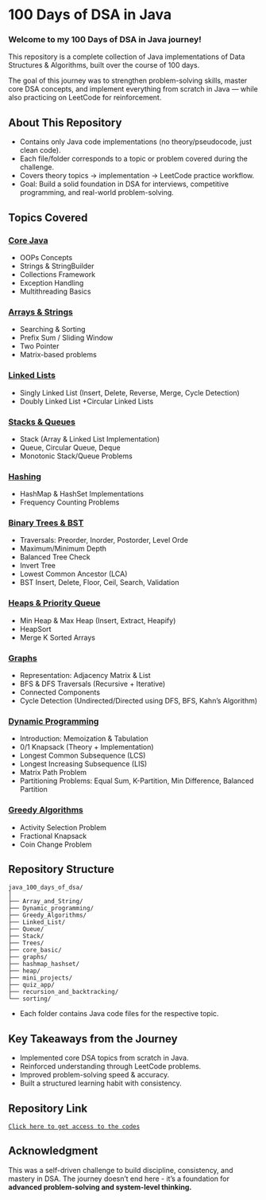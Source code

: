 # 100 Days of DSA in Java
### Welcome to my 100 Days of DSA in Java journey!
This repository is a complete collection of Java implementations of Data Structures & Algorithms, built over the course of 100 days.

The goal of this journey was to strengthen problem-solving skills, master core DSA concepts, and implement everything from scratch in Java — while also practicing on LeetCode for reinforcement.

## About This Repository
+  Contains only Java code implementations (no theory/pseudocode, just clean code).
+  Each file/folder corresponds to a topic or problem covered during the challenge.
+  Covers theory topics → implementation → LeetCode practice workflow.
+  Goal: Build a solid foundation in DSA for interviews, competitive programming, and real-world problem-solving.


## Topics Covered

###  [Core Java](https://github.com/Hardik-Raj-Kapoor/java_100_days_of_dsa/tree/main/core_basic)
+ OOPs Concepts
+ Strings & StringBuilder
+ Collections Framework
+ Exception Handling
+ Multithreading Basics

###  [Arrays & Strings](https://github.com/Hardik-Raj-Kapoor/java_100_days_of_dsa/tree/main/Array_and_String)
+ Searching & Sorting
+ Prefix Sum / Sliding Window
+ Two Pointer
+ Matrix-based problems

###  [Linked Lists](https://github.com/Hardik-Raj-Kapoor/java_100_days_of_dsa/tree/main/Linked_List)
+ Singly Linked List (Insert, Delete, Reverse, Merge, Cycle Detection)
+ Doubly Linked List
+Circular Linked Lists

###  [Stacks & Queues](https://github.com/Hardik-Raj-Kapoor/java_100_days_of_dsa/tree/main/Stack)
+ Stack (Array & Linked List Implementation)
+ Queue, Circular Queue, Deque
+ Monotonic Stack/Queue Problems

###  [Hashing](https://github.com/Hardik-Raj-Kapoor/java_100_days_of_dsa/tree/main/hashmap_hashset)
+ HashMap & HashSet Implementations
+ Frequency Counting Problems

###  [Binary Trees & BST](https://github.com/Hardik-Raj-Kapoor/java_100_days_of_dsa/tree/main/Trees)
+ Traversals: Preorder, Inorder, Postorder, Level Orde
+ Maximum/Minimum Depth
+ Balanced Tree Check
+ Invert Tree
+ Lowest Common Ancestor (LCA)
+ BST Insert, Delete, Floor, Ceil, Search, Validation

###  [Heaps & Priority Queue](https://github.com/Hardik-Raj-Kapoor/java_100_days_of_dsa/tree/main/heap)
+ Min Heap & Max Heap (Insert, Extract, Heapify)
+ HeapSort
+ Merge K Sorted Arrays

###  [Graphs](https://github.com/Hardik-Raj-Kapoor/java_100_days_of_dsa/tree/main/graphs)
+ Representation: Adjacency Matrix & List
+ BFS & DFS Traversals (Recursive + Iterative)
+ Connected Components
+ Cycle Detection (Undirected/Directed using DFS, BFS, Kahn’s Algorithm)

###  [Dynamic Programming](https://github.com/Hardik-Raj-Kapoor/java_100_days_of_dsa/tree/main/Dynamic_programming)
+ Introduction: Memoization & Tabulation
+ 0/1 Knapsack (Theory + Implementation)
+ Longest Common Subsequence (LCS)
+ Longest Increasing Subsequence (LIS)
+ Matrix Path Problem
+ Partitioning Problems: Equal Sum, K-Partition, Min Difference, Balanced Partition

###  [Greedy Algorithms](https://github.com/Hardik-Raj-Kapoor/java_100_days_of_dsa/tree/main/Greedy_Algorithms)
+ Activity Selection Problem
+ Fractional Knapsack
+ Coin Change Problem

## Repository Structure
```
java_100_days_of_dsa/
│
├── Array_and_String/
├── Dynamic_programming/
├── Greedy_Algorithms/
├── Linked_List/
├── Queue/
├── Stack/
├── Trees/
├── core_basic/
├── graphs/
├── hashmap_hashset/
├── heap/
├── mini_projects/
├── quiz_app/
├── recursion_and_backtracking/
└── sorting/

```
+ Each folder contains Java code files for the respective topic.

## Key Takeaways from the Journey
+ Implemented core DSA topics from scratch in Java.
+ Reinforced understanding through LeetCode problems.
+ Improved problem-solving speed & accuracy.
+ Built a structured learning habit with consistency.

## Repository Link
[`Click here to get access to the codes`](https://github.com/Hardik-Raj-Kapoor/java_100_days_of_dsa)

## Acknowledgment
This was a self-driven challenge to build discipline, consistency, and mastery in DSA. The journey doesn’t end here - it’s a foundation for **advanced problem-solving and system-level thinking.**
